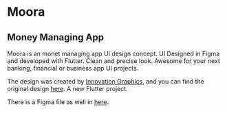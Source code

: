 # Moora
## Money Managing App

Moora is an monet managing app UI design concept. UI Designed in Figma and developed with Flutter. Clean and precise look. Awesome for your next banking, financial or business app UI projects.

The design was created by [Innovation Graphics](https://www.uplabs.com/innovationgraphics), and you can find the original design [here](https://www.uplabs.com/posts/moora-money-managing-app-ui-concept).
A new Flutter project.

There is a Figma file as well in [here](https://www.figma.com/file/LAQWcxRFMoXgeqIKnc2vXB/mppra-money-managing-app?node-id=0%3A1).